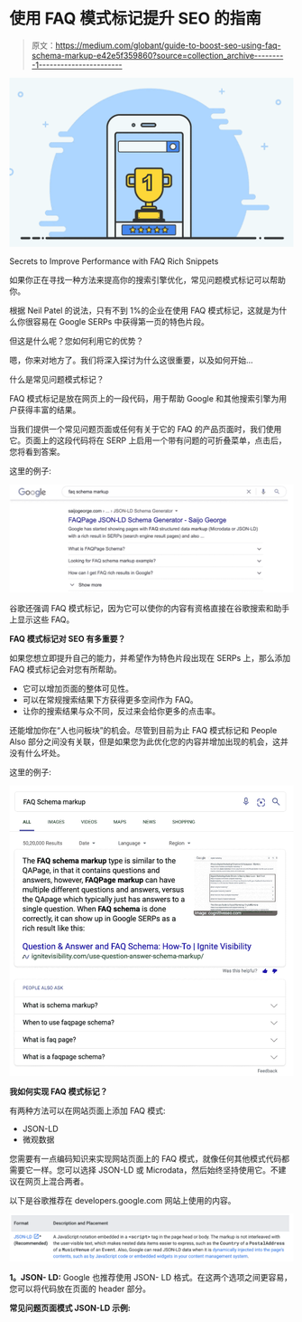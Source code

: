 # 使用 FAQ 模式标记提升 SEO 的指南

> 原文：<https://medium.com/globant/guide-to-boost-seo-using-faq-schema-markup-e42e5f359860?source=collection_archive---------1----------------------->

![](img/60f71e52356131e412178e3a5988c123.png)

Secrets to Improve Performance with FAQ Rich Snippets

如果你正在寻找一种方法来提高你的搜索引擎优化，常见问题模式标记可以帮助你。

根据 Neil Patel 的说法，只有不到 1%的企业在使用 FAQ 模式标记，这就是为什么你很容易在 Google SERPs 中获得第一页的特色片段。

但这是什么呢？您如何利用它的优势？

嗯，你来对地方了。我们将深入探讨为什么这很重要，以及如何开始…

什么是常见问题模式标记？

FAQ 模式标记是放在网页上的一段代码，用于帮助 Google 和其他搜索引擎为用户获得丰富的结果。

当我们提供一个常见问题页面或任何有关于它的 FAQ 的产品页面时，我们使用它。页面上的这段代码将在 SERP 上启用一个带有问题的可折叠菜单，点击后，您将看到答案。

这里的例子:

![](img/9f524159939521b673bca39e19a7863e.png)

谷歌还强调 FAQ 模式标记，因为它可以使你的内容有资格直接在谷歌搜索和助手上显示这些 FAQ。

**FAQ 模式标记对 SEO 有多重要？**

如果您想立即提升自己的能力，并希望作为特色片段出现在 SERPs 上，那么添加 FAQ 模式标记会对您有所帮助。

*   它可以增加页面的整体可见性。
*   可以在常规搜索结果下方获得更多空间作为 FAQ。
*   让你的搜索结果与众不同，反过来会给你更多的点击率。

还能增加你在“人也问板块”的机会。尽管到目前为止 FAQ 模式标记和 People Also 部分之间没有关联，但是如果您为此优化您的内容并增加出现的机会，这并没有什么坏处。

这里的例子:

![](img/3f1eb468c7d34bda6c97257b060769eb.png)

**我如何实现 FAQ 模式标记？**

有两种方法可以在网站页面上添加 FAQ 模式:

*   JSON-LD
*   微观数据

您需要有一点编码知识来实现网站页面上的 FAQ 模式，就像任何其他模式代码都需要它一样。您可以选择 JSON-LD 或 Microdata，然后始终坚持使用它。不建议在网页上混合两者。

以下是谷歌推荐在 developers.google.com 网站上使用的内容。

![](img/a9ca50d5fdfb1c9e7dfc52f82f1bb283.png)

**1。JSON- LD:** Google 也推荐使用 JSON- LD 格式。在这两个选项之间更容易，您可以将代码放在页面的 header 部分。

**常见问题页面模式 JSON-LD 示例:**

<title>常见问题模式标记—模式</title>